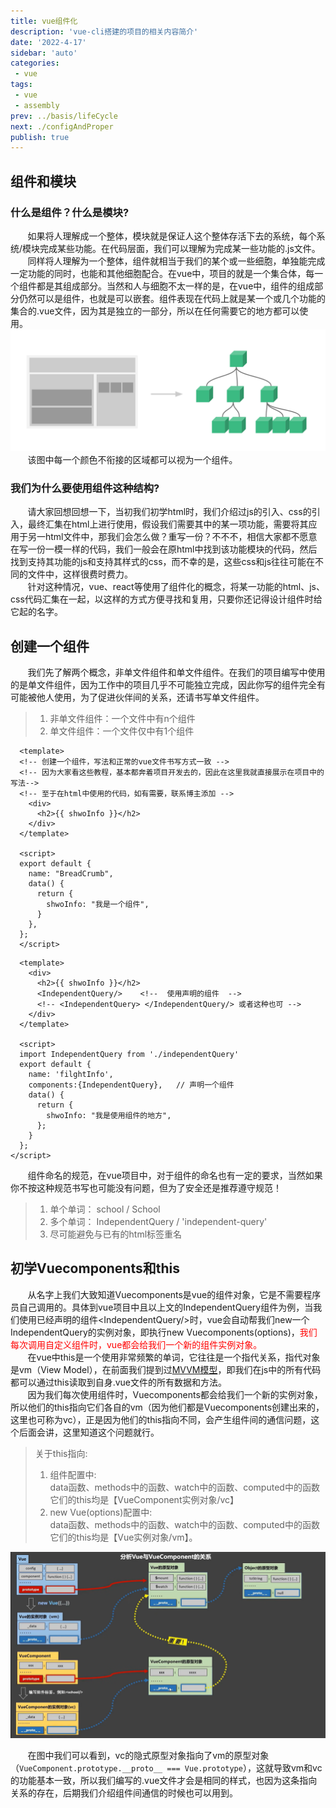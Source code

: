 ```yaml
---
title: vue组件化
description: 'vue-cli搭建的项目的相关内容简介'
date: '2022-4-17'
sidebar: 'auto'
categories: 
 - vue
tags: 
 - vue
 - assembly
prev: ../basis/lifeCycle
next: ./configAndProper
publish: true
---
```


## 组件和模块
### 什么是组件？什么是模块?
&nbsp;&nbsp;&nbsp;&nbsp;&nbsp;&nbsp;&nbsp;如果将人理解成一个整体，模块就是保证人这个整体存活下去的系统，每个系统/模块完成某些功能。在代码层面，我们可以理解为完成某一些功能的.js文件。  
&nbsp;&nbsp;&nbsp;&nbsp;&nbsp;&nbsp;&nbsp;同样将人理解为一个整体，组件就相当于我们的某个或一些细胞，单独能完成一定功能的同时，也能和其他细胞配合。在vue中，项目的就是一个集合体，每一个组件都是其组成部分。当然和人与细胞不太一样的是，在vue中，组件的组成部分仍然可以是组件，也就是可以嵌套。组件表现在代码上就是某一个或几个功能的集合的.vue文件，因为其是独立的一部分，所以在任何需要它的地方都可以使用。  
![组件示意图](../imgs/assembly/assembly.png)  
&nbsp;&nbsp;&nbsp;&nbsp;&nbsp;&nbsp;&nbsp;该图中每一个颜色不衔接的区域都可以视为一个组件。 <br/>  
### 我们为什么要使用组件这种结构?
&nbsp;&nbsp;&nbsp;&nbsp;&nbsp;&nbsp;&nbsp;请大家回想回想一下，当初我们初学html时，我们介绍过js的引入、css的引入，最终汇集在html上进行使用，假设我们需要其中的某一项功能，需要将其应用于另一html文件中，那我们会怎么做？重写一份？不不不，相信大家都不愿意在写一份一模一样的代码，我们一般会在原html中找到该功能模块的代码，然后找到支持其功能的js和支持其样式的css，而不幸的是，这些css和js往往可能在不同的文件中，这样很费时费力。  
&nbsp;&nbsp;&nbsp;&nbsp;&nbsp;&nbsp;&nbsp;针对这种情况，vue、react等使用了组件化的概念，将某一功能的html、js、css代码汇集在一起，以这样的方式方便寻找和复用，只要你还记得设计组件时给它起的名字。  

## 创建一个组件
&nbsp;&nbsp;&nbsp;&nbsp;&nbsp;&nbsp;&nbsp;我们先了解两个概念，非单文件组件和单文件组件。在我们的项目编写中使用的是单文件组件，因为工作中的项目几乎不可能独立完成，因此你写的组件完全有可能被他人使用，为了促进伙伴间的关系，还请书写单文件组件。
> 1. 非单文件组件：一个文件中有n个组件
> 2. 单文件组件：一个文件仅中有1个组件
```vue
  <template>     
  <!-- 创建一个组件，写法和正常的vue文件书写方式一致 -->
  <!-- 因为大家看这些教程，基本都奔着项目开发去的，因此在这里我就直接展示在项目中的写法-->
  <!-- 至于在html中使用的代码，如有需要，联系博主添加 -->
    <div>
      <h2>{{ shwoInfo }}</h2>
    </div>
  </template>

  <script>
  export default {
    name: "BreadCrumb",
    data() {
      return {
        shwoInfo: "我是一个组件", 
      }
    },
  };
  </script>
```
```vue
  <template>
    <div>
      <h2>{{ shwoInfo }}</h2>
      <IndependentQuery/>    <!--  使用声明的组件  -->
      <!-- <IndependentQuery> </IndependentQuery/> 或者这种也可 -->
    </div>
  </template>

  <script>
  import IndependentQuery from './independentQuery'
  export default {
    name: 'filghtInfo',
    components:{IndependentQuery},   // 声明一个组件
    data() {
      return {
        shwoInfo: "我是使用组件的地方",
      };
    }
  };
</script>
```
&nbsp;&nbsp;&nbsp;&nbsp;&nbsp;&nbsp;&nbsp;组件命名的规范，在vue项目中，对于组件的命名也有一定的要求，当然如果你不按这种规范书写也可能没有问题，但为了安全还是推荐遵守规范！   
> 1. 单个单词： school / School   
> 2. 多个单词： IndependentQuery / 'independent-query'  
> 3. 尽可能避免与已有的html标签重名  

## 初学Vuecomponents和this
&nbsp;&nbsp;&nbsp;&nbsp;&nbsp;&nbsp;&nbsp;从名字上我们大致知道Vuecomponents是vue的组件对象，它是不需要程序员自己调用的。具体到vue项目中且以上文的IndependentQuery组件为例，当我们使用已经声明的组件\<IndependentQuery/>时，vue会自动帮我们new一个IndependentQuery的实例对象，即执行new Vuecomponents(options)，<span style="color:red">我们每次调用自定义组件时，vue都会给我们一个新的组件实例对象。</span>    
&nbsp;&nbsp;&nbsp;&nbsp;&nbsp;&nbsp;&nbsp;在vue中this是一个使用非常频繁的单词，它往往是一个指代关系，指代对象是vm（View Model），在前面我们提到过[MVVM模型](../basis/template.md)，即我们在js中的所有代码都可以通过this读取到自身.vue文件的所有数据和方法。  
&nbsp;&nbsp;&nbsp;&nbsp;&nbsp;&nbsp;&nbsp;因为我们每次使用组件时，Vuecomponents都会给我们一个新的实例对象，所以他们的this指向它们各自的vm（因为他们都是Vuecomponents创建出来的，这里也可称为vc），正是因为他们的this指向不同，会产生组件间的通信问题，这个后面会讲，这里知道这个问题就行。  
> 关于this指向:
> 1. 组件配置中:  
data函数、methods中的函数、watch中的函数、computed中的函数它们的this均是【VueComponent实例对象/vc】  
> 2. new Vue(options)配置中:  
data函数、methods中的函数、watch中的函数、computed中的函数它们的this均是【Vue实例对象/vm】。  

![vc与vm的关系](../imgs/assembly/vcAvm.png)  

&nbsp;&nbsp;&nbsp;&nbsp;&nbsp;&nbsp;&nbsp;在图中我们可以看到，vc的隐式原型对象指向了vm的原型对象（`VueComponent.prototype.__proto__ === Vue.prototype`），这就导致vm和vc的功能基本一致，所以我们编写的.vue文件才会是相同的样式，也因为这条指向关系的存在，后期我们介绍组件间通信的时候也可以用到。  

